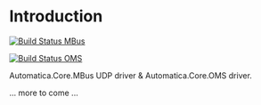 # Introduction 

[![Build Status MBus](https://automatica-core.visualstudio.com/automatica/_apis/build/status/Plugins/Drivers/P3.Driver.MBusDriver?branchName=develop)](https://automatica-core.visualstudio.com/automatica/_build/latest?definitionId=28&branchName=develop)

[![Build Status OMS](https://automatica-core.visualstudio.com/automatica/_apis/build/status/Plugins/Drivers/P3.Driver.OmsDriver?branchName=develop)](https://automatica-core.visualstudio.com/automatica/_build/latest?definitionId=29&branchName=develop)

Automatica.Core.MBus UDP driver & Automatica.Core.OMS driver. 

... more to come ...